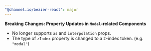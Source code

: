 ```yaml
---
"@channel.io/bezier-react": major
---
```


**Breaking Changes: Property Updates in `Modal`-related Components**

- No longer supports `as` and `interpolation` props.
- The type of `zIndex` property is changed to a z-index token. (e.g. `"modal"`)
